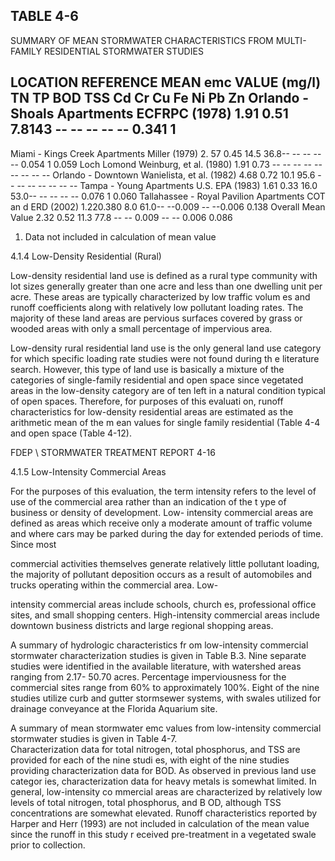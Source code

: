 ## TABLE  4-6 
 
SUMMARY  OF  MEAN  STORMWATER  CHARACTERISTICS 
FROM  MULTI-FAMILY  RESIDENTIAL  STORMWATER  STUDIES 
 
LOCATION 
REFERENCE 
MEAN emc VALUE (mg/l) 
TN 
TP 
BOD 
TSS 
Cd 
Cr 
Cu 
Fe 
Ni 
Pb 
Zn 
Orlando - Shoals 
Apartments 
ECFRPC 
(1978) 
1.91 0.51 7.8143 -- -- -- -- -- 0.341
1
 -- 
Miami - Kings Creek 
Apartments 
Miller (1979) 2.
57 0.45 14.5 36.8-- -- -- -- -- 0.054
1
 0.059 
Loch Lomond 
Weinburg, et al. 
(1980) 
1.91 0.73 -- -- -- -- -- -- -- -- -- 
Orlando - Downtown 
Wanielista, et al. 
(1982) 
4.68 0.72 10.1 95.6 -- -- -- -- -- -- -- 
Tampa - Young 
Apartments 
U.S. EPA 
(1983) 
1.61 0.33 16.0 53.0-- -- -- -- -- 0.076
1
 0.060 
Tallahassee - Royal 
Pavilion Apartments 
COT an d  ERD 
(2002) 
1.220.380 8.0 61.0-- --0.009 -- --0.006 0.138 
Overall Mean Value 2.32 0.52 11.3 77.8 -- -- 0.009 -- -- 0.006 0.086 
 
1.  Data not included in calculation of mean value 
 
 

  
4.1.4 Low-Density Residential (Rural)
 
 
 Low-density residential land use is defined 
as a rural type community with lot sizes 
generally greater than one acre and less than one 
dwelling unit per acre.  These areas are typically 
characterized by low traffic volum
es and runoff coefficients along with relatively low pollutant 
loading rates.  The majority of these land areas
 are pervious surfaces covered by grass or wooded 
areas with only a small percentage of impervious area. 

 

 Low-density rural residential land use is 
the only general land use category for which 
specific loading rate studies were not found during th
e literature search.  However, this type of land 
use is basically a mixture of the categories of
 single-family residential and open space since 
vegetated areas in the low-density category are of
ten left in a natural condition typical of open 
spaces.  Therefore, for purposes of this evaluati
on, runoff characteristics for low-density residential 
areas are estimated as the arithmetic mean of the m
ean values for single family residential (Table 4-4 
and open space (Table 4-12).   

FDEP \ STORMWATER  TREATMENT  REPORT 
4-16 
 

 
4.1.5 Low-Intensity Commercial Areas
 
 

 For the purposes of this evaluation, the term 
intensity refers to the level of use of the 
commercial area rather than an indication of the t
ype of business or density of development.  Low-
intensity commercial areas are defined as areas 
which receive only a moderate amount of traffic 
volume and where cars may be parked during the day for extended periods of time.  Since most 

commercial activities themselves generate relatively 
little pollutant loading, the majority of pollutant 
deposition occurs as a result of automobiles and trucks operating within the commercial area.  Low-

intensity commercial areas include schools, church
es, professional office sites, and small shopping 
centers.  High-intensity commercial areas include
 downtown business districts and large regional 
shopping areas. 

 

 A summary of hydrologic characteristics fr
om low-intensity commercial stormwater 
characterization studies is given in Table B.3.  Nine
 separate studies were identified in the available 
literature, with watershed areas ranging from 2.17-
50.70 acres.  Percentage imperviousness for the 
commercial sites range from 60% to approximately 
100%.  Eight of the nine studies utilize curb and 
gutter stormsewer systems, with swales utilized 
for drainage conveyance at the Florida Aquarium 
site. 

 

 A summary of mean stormwater emc values
 from low-intensity commercial stormwater 
studies is given in Table 4-7.  
Characterization data for total nitrogen, total phosphorus, and TSS are 
provided for each of the nine studi
es, with eight of the nine studies providing characterization data 
for BOD.  As observed in previous land use categor
ies, characterization data for heavy metals is 
somewhat limited.  In general, low-intensity co
mmercial areas are characterized by relatively low 
levels of total nitrogen, total phosphorus, and B
OD, although TSS concentrations are somewhat 
elevated.  Runoff characteristics reported by Harper
 and Herr (1993) are not included in calculation 
of the mean value since the runoff in this study r
eceived pre-treatment in a vegetated swale prior to 
collection.
